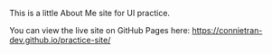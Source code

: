 This is a little About Me site for UI practice.

You can view the live site on GitHub Pages here: https://connietran-dev.github.io/practice-site/